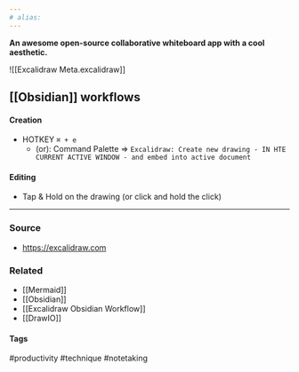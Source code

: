 ```yaml
---
# alias:
---
```

**An awesome open-source collaborative whiteboard app with a cool aesthetic.**

![[Excalidraw Meta.excalidraw]]

## [[Obsidian]] workflows
#### Creation
- HOTKEY `⌘ + e`
	- (or): Command Palette => `Excalidraw: Create new drawing - IN HTE CURRENT ACTIVE WINDOW - and embed into active document`
#### Editing
- Tap & Hold on the drawing (or click and hold the click)

---
### Source
- https://excalidraw.com

### Related
- [[Mermaid]]
- [[Obsidian]]
- [[Excalidraw Obsidian Workflow]]
- [[DrawIO]]

#### Tags
#productivity #technique #notetaking  